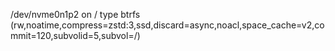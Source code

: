 /dev/nvme0n1p2 on / type btrfs (rw,noatime,compress=zstd:3,ssd,discard=async,noacl,space_cache=v2,commit=120,subvolid=5,subvol=/)
